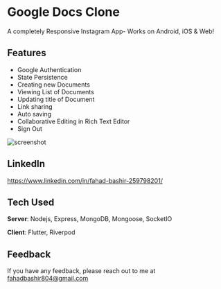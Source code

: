 # Google Docs Clone

A completely Responsive Instagram App- Works on Android, iOS & Web! 

## Features
- Google Authentication
- State Persistence
- Creating new Documents
- Viewing List of Documents
- Updating title of Document
- Link sharing
- Auto saving
- Collaborative Editing in Rich Text Editor
- Sign Out


![screenshot](https://github.com/bashirfahad/google-docs-clone/assets/144224515/8a2f0a81-ac17-427e-8e5c-3707dfc9e069)



## LinkedIn 
https://www.linkedin.com/in/fahad-bashir-259798201/

## Tech Used
**Server**: Nodejs, Express, MongoDB, Mongoose, SocketIO

**Client**: Flutter, Riverpod
    
## Feedback

If you have any feedback, please reach out to me at fahadbashir804@gmail.com

